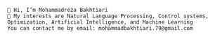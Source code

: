     👋 Hi, I’m Mohammadreza Bakhtiari
    👀 My interests are Natural Language Processing, Control systems, Optimization, Artificial Intelligence, and Machine Learning
    You can contact me by email: mohammadbakhtiari.79@gmail.com
